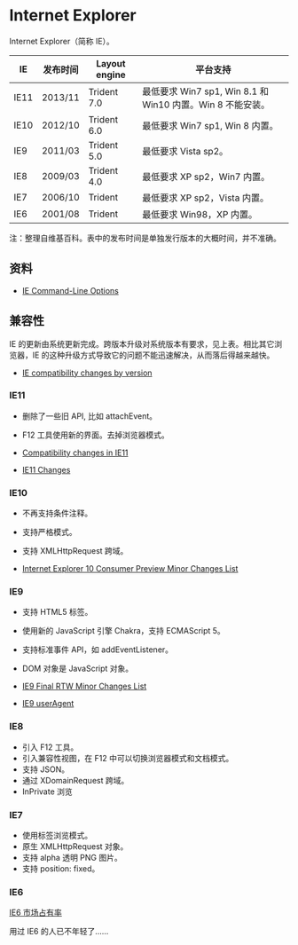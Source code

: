 # Internet Explorer

Internet Explorer（简称 IE）。

IE   | 发布时间 | Layout engine | 平台支持
---  | -------- | ------------- | --------
IE11 | 2013/11  | Trident 7.0   | 最低要求 Win7 sp1, Win 8.1 和 Win10 内置。Win 8 不能安装。
IE10 | 2012/10  | Trident 6.0   | 最低要求 Win7 sp1, Win 8 内置。
IE9  | 2011/03  | Trident 5.0   | 最低要求 Vista sp2。
IE8  | 2009/03  | Trident 4.0   | 最低要求 XP sp2，Win7 内置。
IE7  | 2006/10  | Trident       | 最低要求 XP sp2，Vista 内置。
IE6  | 2001/08  | Trident       | 最低要求 Win98，XP 内置。

注：整理自维基百科。表中的发布时间是单独发行版本的大概时间，并不准确。

## 资料

- [IE Command-Line Options](https://msdn.microsoft.com/en-us/library/hh826025.aspx)

## 兼容性

IE 的更新由系统更新完成。跨版本升级对系统版本有要求，见上表。相比其它浏览器，IE 的这种升级方式导致它的问题不能迅速解决，从而落后得越来越快。

- [IE compatibility changes by version](https://msdn.microsoft.com/en-us/library/dn467846.aspx)

### IE11

- 删除了一些旧 API, 比如 attachEvent。
- F12 工具使用新的界面。去掉浏览器模式。

- [Compatibility changes in IE11](https://msdn.microsoft.com/en-us/library/bg182625.aspx)
- [IE11 Changes](https://blogs.msdn.microsoft.com/ieinternals/2013/09/24/ie11-changes/)

### IE10

- 不再支持条件注释。
- 支持严格模式。
- 支持 XMLHttpRequest 跨域。

- [Internet Explorer 10 Consumer Preview Minor Changes List](https://blogs.msdn.microsoft.com/ieinternals/2012/03/01/internet-explorer-10-consumer-preview-minor-changes-list/)

### IE9

- 支持 HTML5 标签。
- 使用新的 JavaScript 引擎 Chakra，支持 ECMAScript 5。
- 支持标准事件 API，如 addEventListener。
- DOM 对象是 JavaScript 对象。

- [IE9 Final RTW Minor Changes List](https://blogs.msdn.microsoft.com/ieinternals/2011/03/19/ie9-final-rtw-minor-changes-list/)
- [IE9 userAgent](https://msdn.microsoft.com/en-us/library/ff986085.aspx)

### IE8

- 引入 F12 工具。
- 引入兼容性视图，在 F12 中可以切换浏览器模式和文档模式。
- 支持 JSON。
- 通过 XDomainRequest 跨域。
- InPrivate 浏览

### IE7

- 使用标签浏览模式。
- 原生 XMLHttpRequest 对象。
- 支持 alpha 透明 PNG 图片。
- 支持 position: fixed。

### IE6

[IE6 市场占有率](http://ie6countdown.com/)

用过 IE6 的人已不年轻了……
